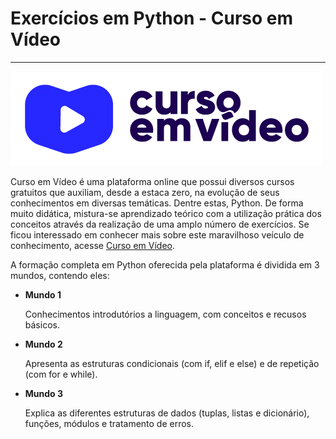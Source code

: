 # Exercícios em Python - Curso em Vídeo
***

![log_cursoemvideo](image/cursoemvideo-logo.png)

Curso em Vídeo é uma plataforma online que
possui diversos cursos gratuitos que auxiliam, desde a estaca zero, 
na evolução de seus conhecimentos em diversas temáticas. Dentre estas, Python.
De forma muito didática, mistura-se aprendizado teórico com a utilização prática
dos conceitos através da realização de uma amplo número de exercícios. 
Se ficou interessado em conhecer mais sobre este maravilhoso veículo de conhecimento, acesse 
[Curso em Vídeo](https://www.cursoemvideo.com/).



A formação completa em Python oferecida pela plataforma é dividida
em 3 mundos, contendo eles:

* **Mundo 1** 
  
  Conhecimentos introdutórios a linguagem, com conceitos e recusos básicos.


* **Mundo 2**
  
  Apresenta as estruturas condicionais (com if, elif e else) e de repetição (com for e while). 


* **Mundo 3**
  
  Explica as diferentes estruturas de dados (tuplas, listas e dicionário), funções, módulos e tratamento de erros.
